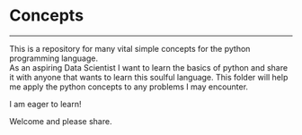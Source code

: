# Concepts

----------------


This is a repository for many vital simple concepts for the python programming language.  
As an aspiring Data Scientist I want to learn the basics of python and share it with anyone that wants to learn 
this soulful language.  This folder will help me apply the python concepts to any problems I may encounter.

I am eager to learn!

Welcome and please share.

